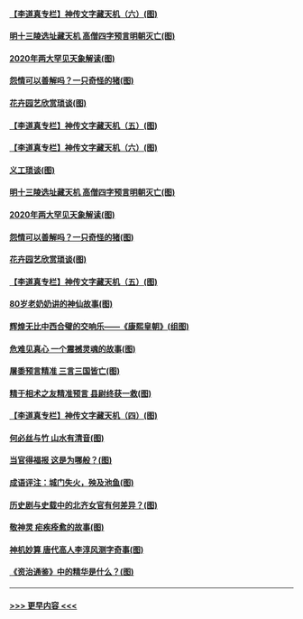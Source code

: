#### [【李道真专栏】神传文字藏天机（六）(图)](../pages/p7/948788.md?t=10151602) 
#### [明十三陵选址藏天机 高僧四字预言明朝灭亡(图)](../pages/p7/949143.md?t=10151602) 
#### [2020年两大罕见天象解读(图)](../pages/p7/945801.md?t=10151602) 
#### [怨情可以善解吗？一只奇怪的猪(图)](../pages/p7/948972.md?t=10151602) 
#### [花卉园艺欣赏琐谈(图)](../pages/p7/948996.md?t=10151602) 
#### [【李道真专栏】神传文字藏天机（五）(图)](../pages/p7/948692.md?t=10151602) 
#### [【李道真专栏】神传文字藏天机（六）(图)](../pages/p7/948788.md?t=10151602) 
#### [义工琐谈(图)](../pages/p7/949015.md?t=10151602) 
#### [明十三陵选址藏天机 高僧四字预言明朝灭亡(图)](../pages/p7/949143.md?t=10151602) 
#### [2020年两大罕见天象解读(图)](../pages/p7/945801.md?t=10151602) 
#### [怨情可以善解吗？一只奇怪的猪(图)](../pages/p7/948972.md?t=10151602) 
#### [花卉园艺欣赏琐谈(图)](../pages/p7/948996.md?t=10151602) 
#### [【李道真专栏】神传文字藏天机（五）(图)](../pages/p7/948692.md?t=10151602) 
#### [80岁老奶奶讲的神仙故事(图)](../pages/p7/948978.md?t=10151602) 
#### [辉煌无比中西合璧的交响乐——《康熙皇朝》(组图)](../pages/p7/948329.md?t=10151602) 
#### [危难见真心 一个震撼灵魂的故事(图)](../pages/p7/948899.md?t=10151602) 
#### [屠黍预言精准 三言三国皆亡(图)](../pages/p7/948676.md?t=10151602) 
#### [精于相术之友精准预言 县尉终获一救(图)](../pages/p7/948781.md?t=10151602) 
#### [【李道真专栏】神传文字藏天机（四）(图)](../pages/p7/948361.md?t=10151602) 
#### [何必丝与竹 山水有清音(图)](../pages/p7/948552.md?t=10151602) 
#### [当官得福报 这是为哪般？(图)](../pages/p7/948793.md?t=10151602) 
#### [成语评注：城门失火，殃及池鱼(图)](../pages/p7/948551.md?t=10151602) 
#### [历史剧与史载中的北齐女官有何差异？(图)](../pages/p7/948659.md?t=10151602) 
#### [敬神灵 疟疾痊愈的故事(图)](../pages/p7/948677.md?t=10151602) 
#### [神机妙算 唐代高人李淳风测字奇事(图)](../pages/p7/948635.md?t=10151602) 
#### [《资治通鉴》中的精华是什么？(图)](../pages/p7/948572.md?t=10151602) 

----
#### [ >>> 更早内容 <<< ](../indexes/p7-earlier.md)
